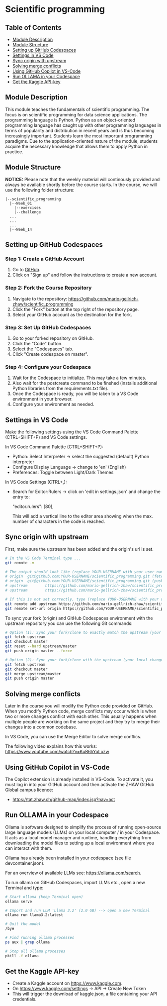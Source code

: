 # Scientific programming

## Table of Contents
  - [Module Description](#module-description)
  - [Module Structure](#module-structure)
  - [Setting up GitHub Codespaces](#setting-up-github-codespaces)
  - [Settings in VS Code](#settings-in-vs-code)
  - [Sync origin with upstream](#sync-origin-with-upstream)
  - [Solving merge conflicts](#solving-merge-conflicts)
  - [Using GitHub Copilot in VS-Code](#using-github-copilot-in-vs-code)
  - [Run OLLAMA in your Codespace](#run-ollama-in-your-codespace)
  - [Get the Kaggle API-key](#get-the-kaggle-api-key)

## Module Description

This module teaches the fundamentals of scientific programming. The focus is on scientific programming for data science applications. The programming language is Python. Python as an object-oriented programming language has caught up with other programming languages in terms of popularity and distribution in recent years and is thus becoming increasingly important. Students learn the most important programming paradigms. Due to the application-oriented nature of the module, students acquire the necessary knowledge that allows them to apply Python in practice.

## Module Structure

**NOTICE:** Please note that the weekly material will continously provided and always be available shortly before the course starts. In the course, we will use the following folder structure:

```plaintext
|--scientific_programming
  |--Week_01
    |--exercises
    |--challenge
  ...
  ...
  ...
  |--Week_14
```

## Setting up GitHub Codespaces

### Step 1: Create a GitHub Account
1. Go to [GitHub](https://github.com/).
2. Click on "Sign up" and follow the instructions to create a new account.

### Step 2: Fork the Course Repository
1. Navigate to the repository: https://github.com/mario-gellrich-zhaw/scientific_programming
2. Click the "Fork" button at the top right of the repository page.
3. Select your GitHub account as the destination for the fork.

### Step 3: Set Up GitHub Codespaces
1. Go to your forked repository on GitHub.
2. Click the "Code" button.
3. Select the "Codespaces" tab.
4. Click "Create codespace on master".

### Step 4: Configure your Codespace
1. Wait for the Codespace to initialize. This may take a few minutes.
2. Also wait for the postcreate command to be finshed (installs additional Python libraries from the requirements.txt file).
3. Once the Codespace is ready, you will be taken to a VS Code environment in your browser.
4. Configure your environment as needed.

## Settings in VS Code

Make the following settings using the VS Code Command Palette (CTRL+SHIFT+P) and VS Code settings.  

In VS Code Command Palette (CTRL+SHIFT+P):      
* Python: Select Interpreter -> select the suggested (default) Python interpreter
* Configure Display Language -> change to 'en' (English)
* Preferences: Toggle between Light/Dark Themes

In VS Code Settings (CTRL+,):
* Search for Editor:Rulers -> click on 'edit in settings.json' and change the entry to:

    "editor.rulers": [80],

  This will add a vertical line to the editor area showing when the max. number of characters in the code is reached.

## Sync origin with upstream

First, make sure the upstream has been added and the origin's url is set.

```bash
# In the VS Code Terminal type ...
git remote -v

# The output should look like (replace YOUR-USERNAME with your user name) ...
# origin  git@github.com:YOUR-USERNAME/scientific_programming.git (fetch)
# origin  git@github.com:YOUR-USERNAME/scientific_programming.git (push)
# upstream        https://github.com/mario-gellrich-zhaw/scientific_programming.git (fetch)
# upstream        https://github.com/mario-gellrich-zhaw/scientific_programming.git (push)

# If this is not set correctly, type (replace YOUR-USERNAME with your user name on GitHub) ...
git remote add upstream https://github.com/mario-gellrich-zhaw/scientific_programming.git
git remote set-url origin https://github.com/YOUR-USERNAME/scientific_programming.git
```

To sync your fork (origin) and GitHub Codespaces environment with the upstream repository you can use the following Git commands:

```bash
# Option (1): Sync your fork/clone to exactly match the upstream (your local changes will be overwritten)
git fetch upstream
git checkout master
git reset --hard upstream/master
git push origin master --force

# Option (2): Sync your fork/clone with the upstream (your local changes are preserved but merge conflicts may have to be resolved)
git fetch upstream
git checkout master
git merge upstream/master
git push origin master
```

## Solving merge conflicts

Later in the course you will modify the Python code provided on GitHub. When you modify Python code, merge conflicts may occur which is when two or more changes conflict with each other. This usually happens when multiple people are working on the same project and they try to merge their changes into a common codebase.

In VS Code, you can use the Merge Editor to solve merge conflics.

The following video explains how this works: https://www.youtube.com/watch?v=KuB6hYoLozw

## Using GitHub Copilot in VS-Code
   
   The Copilot extension is already installed in VS-Code. 
   To activate it, you must log in into your GitHub account and then activate the ZHAW GitHub Global campus licence:
   - https://tat.zhaw.ch/github-map/index.jsp?nav=act

## Run OLLAMA in your Codespace
   
   Ollama is software designed to simplify the process of running open-source large language models (LLMs) on your local computer / in your Codespace. It acts as a local model manager and runtime, handling everything from downloading the model files to setting up a local environment where you can interact with them.

   Ollama has already been installed in your codespace (see file devcontainer.json).

   For an overview of available LLMs see: https://ollama.com/search.

   To run ollama on GitHub Codespaces, import LLMs etc., open a new Terminal and type:
   ```bash
   # Start ollama (keep Terminal open)
   ollama serve

   # Import and run LLM 'Llama 3.2' (2.0 GB) --> open a new Terminal
   ollama run llama3.2:latest

   # Quit the model
   /bye

   # Find running ollama processes
   ps aux | grep ollama

   # Stop all ollama processes
   pkill -f ollama
   ```

## Get the Kaggle API-key

   - Create a Kaggle account on https://www.kaggle.com.
   - On https://www.kaggle.com/settings -> API -> Create New Token
   - This will trigger the download of kaggle.json, a file containing your API credentials.
